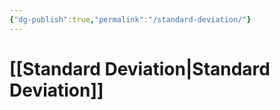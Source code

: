 ```yaml
---
{"dg-publish":true,"permalink":"/standard-deviation/"}
---
```


# [[Standard Deviation\|Standard Deviation]]

